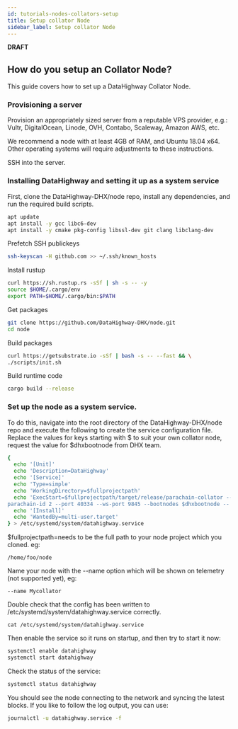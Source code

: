 ```yaml
---
id: tutorials-nodes-collators-setup
title: Setup collator Node
sidebar_label: Setup collator Node
---
```


**DRAFT**

## How do you setup an Collator Node?

This guide covers how to set up a DataHighway Collator Node.


### Provisioning a server

Provision an appropriately sized server from a reputable VPS provider, e.g.: Vultr, DigitalOcean, Linode, OVH, Contabo, Scaleway, Amazon AWS, etc.

We recommend a node with at least 4GB of RAM, and Ubuntu 18.04 x64. Other operating systems will require adjustments to these instructions.

SSH into the server.

### Installing DataHighway and setting it up as a system service

First, clone the DataHighway-DHX/node repo, install any dependencies, and run the required build scripts.

```bash
apt update
apt install -y gcc libc6-dev
apt install -y cmake pkg-config libssl-dev git clang libclang-dev
```

Prefetch SSH publickeys

```bash
ssh-keyscan -H github.com >> ~/.ssh/known_hosts
```

Install rustup

```bash
curl https://sh.rustup.rs -sSf | sh -s -- -y
source $HOME/.cargo/env
export PATH=$HOME/.cargo/bin:$PATH
```

Get packages

```bash
git clone https://github.com/DataHighway-DHX/node.git
cd node
```

Build packages

```bash
curl https://getsubstrate.io -sSf | bash -s -- --fast && \
./scripts/init.sh
```

Build runtime code

```bash
cargo build --release
```


### Set up the node as a system service.
To do this, navigate into the root directory of the DataHighway-DHX/node repo and execute the following to create the service configuration file. Replace the values for keys starting with $ to suit your own collator node, request the value for $dhxbootnode from DHX team.

```bash
{
  echo '[Unit]'
  echo 'Description=DataHighway'
  echo '[Service]'
  echo 'Type=simple'
  echo 'WorkingDirectory=$fullprojectpath'
  echo 'ExecStart=$fullprojectpath/target/release/parachain-collator --collator --name $nameofyournode -
parachain-id 2 --port 40334 --ws-port 9845 --bootnodes $dhxbootnode -- --chain rococo --port 30333 --ws-port 9978 --bootnodes $dhxbootnode'
  echo '[Install]'
  echo 'WantedBy=multi-user.target'
} > /etc/systemd/system/datahighway.service
```

$fullprojectpath=needs to be the full path to your node project which you cloned. eg:
```
/home/foo/node
```

Name your node with the --name option which will be shown on telemetry (not supported yet), eg:
```
--name Mycollator
```

Double check that the config has been written to /etc/systemd/system/datahighway.service correctly.
```
cat /etc/systemd/system/datahighway.service
```

Then enable the service so it runs on startup, and then try to start it now:

```bash
systemctl enable datahighway
systemctl start datahighway
```

Check the status of the service:

```bash
systemctl status datahighway
```

You should see the node connecting to the network and syncing the latest blocks. If you like to follow the log output, you can use:

```bash
journalctl -u datahighway.service -f
```
